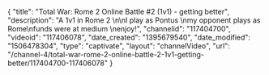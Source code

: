 {
    "title": "Total War: Rome 2 Online Battle #2 (1v1) - getting better",
    "description": "A 1v1 in Rome 2 \n\nI play as Pontus \nmy opponent plays as Rome\nfunds were at medium  \nenjoy!",
    "channelid": "117404700",
    "videoid": "117406078",
    "date_created": "1395679540",
    "date_modified": "1506478304",
    "type": "captivate",
    "layout": "channelVideo",
    "url": "\/channel-4\/total-war-rome-2-online-battle-2-1v1-getting-better\/117404700-117406078"
}
